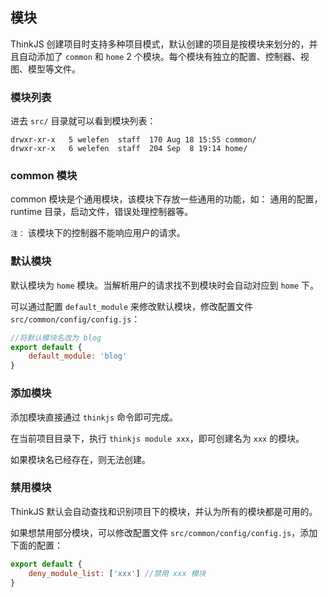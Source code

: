 ## 模块

ThinkJS 创建项目时支持多种项目模式，默认创建的项目是按模块来划分的，并且自动添加了 `common` 和 `home` 2 个模块。每个模块有独立的配置、控制器、视图、模型等文件。

### 模块列表

进去 `src/` 目录就可以看到模块列表：

```text
drwxr-xr-x   5 welefen  staff  170 Aug 18 15:55 common/
drwxr-xr-x   6 welefen  staff  204 Sep  8 19:14 home/
```

### common 模块

common 模块是个通用模块，该模块下存放一些通用的功能，如： 通用的配置，runtime 目录，启动文件，错误处理控制器等。

`注：` 该模块下的控制器不能响应用户的请求。

### 默认模块

默认模块为 `home` 模块。当解析用户的请求找不到模块时会自动对应到 `home` 下。

可以通过配置 `default_module` 来修改默认模块，修改配置文件 `src/common/config/config.js`：

```js
//将默认模块名改为 blog
export default {
    default_module: 'blog'
}
```

### 添加模块

添加模块直接通过 `thinkjs` 命令即可完成。

在当前项目目录下，执行 `thinkjs module xxx`，即可创建名为 `xxx` 的模块。

如果模块名已经存在，则无法创建。

### 禁用模块

ThinkJS 默认会自动查找和识别项目下的模块，并认为所有的模块都是可用的。

如果想禁用部分模块，可以修改配置文件 `src/common/config/config.js`，添加下面的配置：

```js
export default {
    deny_module_list: ['xxx'] //禁用 xxx 模块
}
```
